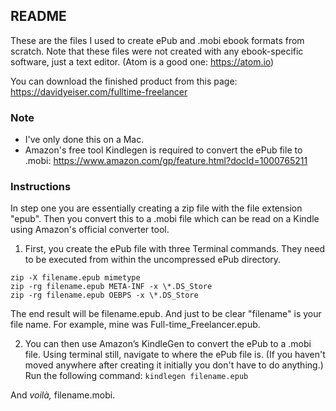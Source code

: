 ## README

These are the files I used to create ePub and .mobi ebook formats from scratch. Note that these files were not created with any ebook-specific software, just a text editor. (Atom is a good one: https://atom.io)

You can download the finished product from this page: 
https://davidyeiser.com/fulltime-freelancer


### Note

- I've only done this on a Mac.
- Amazon's free tool Kindlegen is required to convert the ePub file to .mobi: 
https://www.amazon.com/gp/feature.html?docId=1000765211


### Instructions

In step one you are essentially creating a zip file with the file extension "epub". Then you convert this to a .mobi file which can be read on a Kindle using Amazon's official converter tool.

1. First, you create the ePub file with three Terminal commands. They need to be executed from within the uncompressed ePub directory.

````
zip -X filename.epub mimetype 
zip -rg filename.epub META-INF -x \*.DS_Store 
zip -rg filename.epub OEBPS -x \*.DS_Store
````

The end result will be filename.epub. And just to be clear "filename" is your file name. For example, mine was Full-time_Freelancer.epub.

2. You can then use Amazon’s KindleGen to convert the ePub to a .mobi file. Using terminal still, navigate to where the ePub file is. (If you haven't moved anywhere after creating it initially you don't have to do anything.) Run the following command:
`kindlegen filename.epub`

And _voilà,_ filename.mobi.